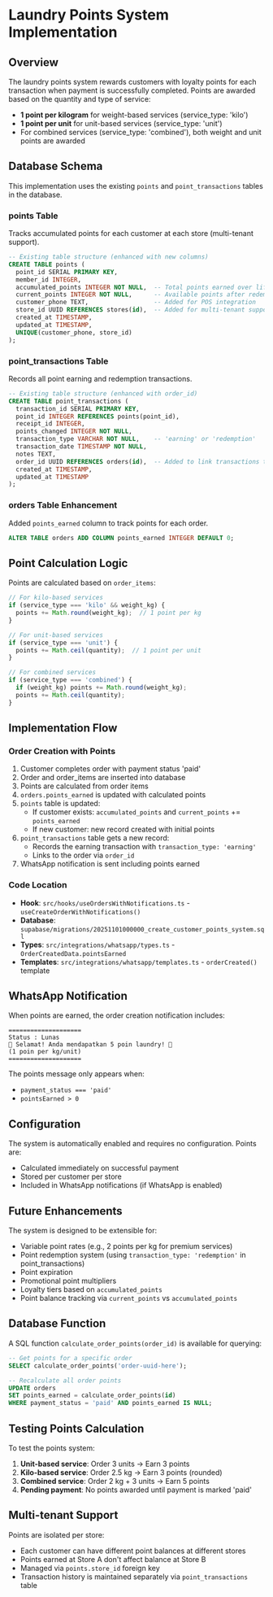 # Laundry Points System Implementation

## Overview
The laundry points system rewards customers with loyalty points for each transaction when payment is successfully completed. Points are awarded based on the quantity and type of service:
- **1 point per kilogram** for weight-based services (service_type: 'kilo')
- **1 point per unit** for unit-based services (service_type: 'unit')
- For combined services (service_type: 'combined'), both weight and unit points are awarded

## Database Schema

This implementation uses the existing `points` and `point_transactions` tables in the database.

### points Table
Tracks accumulated points for each customer at each store (multi-tenant support).

```sql
-- Existing table structure (enhanced with new columns)
CREATE TABLE points (
  point_id SERIAL PRIMARY KEY,
  member_id INTEGER,
  accumulated_points INTEGER NOT NULL,  -- Total points earned over lifetime
  current_points INTEGER NOT NULL,      -- Available points after redemptions
  customer_phone TEXT,                  -- Added for POS integration
  store_id UUID REFERENCES stores(id),  -- Added for multi-tenant support
  created_at TIMESTAMP,
  updated_at TIMESTAMP,
  UNIQUE(customer_phone, store_id)
);
```

### point_transactions Table
Records all point earning and redemption transactions.

```sql
-- Existing table structure (enhanced with order_id)
CREATE TABLE point_transactions (
  transaction_id SERIAL PRIMARY KEY,
  point_id INTEGER REFERENCES points(point_id),
  receipt_id INTEGER,
  points_changed INTEGER NOT NULL,
  transaction_type VARCHAR NOT NULL,    -- 'earning' or 'redemption'
  transaction_date TIMESTAMP NOT NULL,
  notes TEXT,
  order_id UUID REFERENCES orders(id),  -- Added to link transactions to orders
  created_at TIMESTAMP,
  updated_at TIMESTAMP
);
```

### orders Table Enhancement
Added `points_earned` column to track points for each order.

```sql
ALTER TABLE orders ADD COLUMN points_earned INTEGER DEFAULT 0;
```

## Point Calculation Logic

Points are calculated based on `order_items`:

```typescript
// For kilo-based services
if (service_type === 'kilo' && weight_kg) {
  points += Math.round(weight_kg);  // 1 point per kg
}

// For unit-based services  
if (service_type === 'unit') {
  points += Math.ceil(quantity);  // 1 point per unit
}

// For combined services
if (service_type === 'combined') {
  if (weight_kg) points += Math.round(weight_kg);
  points += Math.ceil(quantity);
}
```

## Implementation Flow

### Order Creation with Points
1. Customer completes order with payment status 'paid'
2. Order and order_items are inserted into database
3. Points are calculated from order items
4. `orders.points_earned` is updated with calculated points
5. `points` table is updated:
   - If customer exists: `accumulated_points` and `current_points` += `points_earned`
   - If new customer: new record created with initial points
6. `point_transactions` table gets a new record:
   - Records the earning transaction with `transaction_type: 'earning'`
   - Links to the order via `order_id`
7. WhatsApp notification is sent including points earned

### Code Location
- **Hook**: `src/hooks/useOrdersWithNotifications.ts` - `useCreateOrderWithNotifications()`
- **Database**: `supabase/migrations/20251101000000_create_customer_points_system.sql`
- **Types**: `src/integrations/whatsapp/types.ts` - `OrderCreatedData.pointsEarned`
- **Templates**: `src/integrations/whatsapp/templates.ts` - `orderCreated()` template

## WhatsApp Notification

When points are earned, the order creation notification includes:

```
====================
Status : Lunas
🎉 Selamat! Anda mendapatkan 5 poin laundry! 🎉
(1 poin per kg/unit)
====================
```

The points message only appears when:
- `payment_status === 'paid'`
- `pointsEarned > 0`

## Configuration

The system is automatically enabled and requires no configuration. Points are:
- Calculated immediately on successful payment
- Stored per customer per store
- Included in WhatsApp notifications (if WhatsApp is enabled)

## Future Enhancements

The system is designed to be extensible for:
- Variable point rates (e.g., 2 points per kg for premium services)
- Point redemption system (using `transaction_type: 'redemption'` in point_transactions)
- Point expiration
- Promotional point multipliers
- Loyalty tiers based on `accumulated_points`
- Point balance tracking via `current_points` vs `accumulated_points`

## Database Function

A SQL function `calculate_order_points(order_id)` is available for querying:

```sql
-- Get points for a specific order
SELECT calculate_order_points('order-uuid-here');

-- Recalculate all order points
UPDATE orders 
SET points_earned = calculate_order_points(id) 
WHERE payment_status = 'paid' AND points_earned IS NULL;
```

## Testing Points Calculation

To test the points system:

1. **Unit-based service**: Order 3 units → Earn 3 points
2. **Kilo-based service**: Order 2.5 kg → Earn 3 points (rounded)
3. **Combined service**: Order 2 kg + 3 units → Earn 5 points
4. **Pending payment**: No points awarded until payment is marked 'paid'

## Multi-tenant Support

Points are isolated per store:
- Each customer can have different point balances at different stores
- Points earned at Store A don't affect balance at Store B
- Managed via `points.store_id` foreign key
- Transaction history is maintained separately via `point_transactions` table
